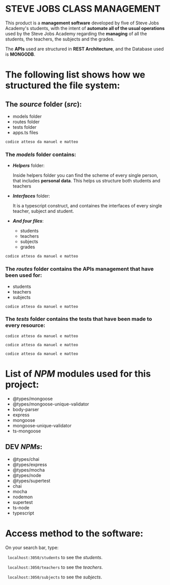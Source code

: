 # STEVE JOBS CLASS MANAGEMENT

This product is a **management software** developed by five of Steve Jobs Academy's students, with the intent of **automate all of the usual operations** used by the Steve Jobs Academy regarding the **managing** of all the students, the teachers, the subjects and the grades.


The **APIs** used are structured in **REST Architecture**, and the Database used is **MONGODB**.



 # The following list shows how we structured the file system:

 ## The _**source**_ folder (_**src**_):
  * models folder
  * routes folder
  * tests folder
  * apps.ts files
  
 `codice atteso da manuel e matteo`
  
  
### The _***models***_ folder contains:
  * _**Helpers**_ folder:
  
    Inside helpers folder you can find the scheme of every single person, that includes **personal data**.
    This helps us structure both students and teachers 
  * _**Interfaces**_ folder:
  
    It is a typescript construct, and containes the interfaces of every single teacher, subject and student.
  * _**And four files**_:
    * students
    * teachers
    * subjects
    * grades
    
  `codice atteso da manuel e matteo`
    
### The _***routes***_ folder contains the APIs management that have been used for:
   * students
   * teachers
   * subjects
   
   `codice atteso da manuel e matteo`
   
### The _***tests***_ folder contains the tests that have been made to every resource:
`codice atteso da manuel e matteo`

`codice atteso da manuel e matteo`

`codice atteso da manuel e matteo`

# List of _NPM_ modules used for this project:
   * @types/mongoose 
   * @types/mongoose-unique-validator
   * body-parser
   * express
   * mongoose
   * mongoose-unique-validator
   * ts-mongoose
   
## DEV _NPMs_:
  * @types/chai
  * @types/express
  * @types/mocha
  * @types/node
  * @types/supertest
  * chai
  * mocha
  * nodemon
  * supertest
  * ts-node
  * typescript


# Access method to the software:

On your search bar, type:

` localhost:3050/students` to see the *students*.

` localhost:3050/teachers` to see the *teachers*.

` localhost:3050/subjects` to see the *subjects*.
